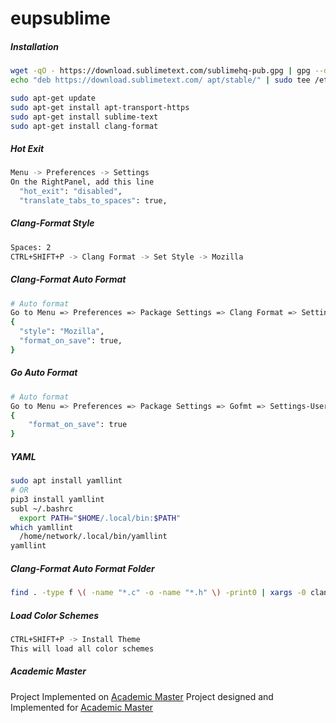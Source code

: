# eupsublime

##### Installation

```bash
wget -qO - https://download.sublimetext.com/sublimehq-pub.gpg | gpg --dearmor | sudo tee /etc/apt/trusted.gpg.d/sublimehq-archive.gpg > /dev/null
echo "deb https://download.sublimetext.com/ apt/stable/" | sudo tee /etc/apt/sources.list.d/sublime-text.list

sudo apt-get update
sudo apt-get install apt-transport-https
sudo apt-get install sublime-text
sudo apt-get install clang-format
```

##### Hot Exit

```bash
Menu -> Preferences -> Settings
On the RightPanel, add this line
  "hot_exit": "disabled",
  "translate_tabs_to_spaces": true,
```
##### Clang-Format Style

```bash
Spaces: 2
CTRL+SHIFT+P -> Clang Format -> Set Style -> Mozilla
```

##### Clang-Format Auto Format

```bash
# Auto format
Go to Menu => Preferences => Package Settings => Clang Format => Settings-User
{
  "style": "Mozilla",
  "format_on_save": true,
}
```

##### Go Auto Format

```bash
# Auto format
Go to Menu => Preferences => Package Settings => Gofmt => Settings-User
{
    "format_on_save": true
}
```


##### YAML

```bash
sudo apt install yamllint
# OR
pip3 install yamllint
subl ~/.bashrc
  export PATH="$HOME/.local/bin:$PATH"
which yamllint
  /home/network/.local/bin/yamllint
yamllint
```

##### Clang-Format Auto Format Folder

```bash
find . -type f \( -name "*.c" -o -name "*.h" \) -print0 | xargs -0 clang-format -style=Mozilla -i
```

##### Load Color Schemes

```bash
CTRL+SHIFT+P -> Install Theme
This will load all color schemes
```

##### Academic Master

Project Implemented on [Academic Master](https://academic-master.com/)
Project designed and Implemented for [Academic Master](https://academic-master.com/)

